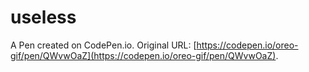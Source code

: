 # useless

A Pen created on CodePen.io. Original URL: [https://codepen.io/oreo-gif/pen/QWvwOaZ](https://codepen.io/oreo-gif/pen/QWvwOaZ).


